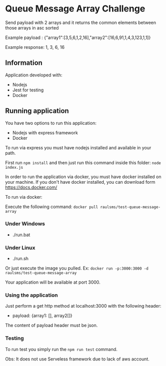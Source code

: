 # Queue Message Array Challenge

Send payload with 2 arrays and it returns the common elements between those arrays in asc sorted

Example payload : {"array1":[3,5,6,1,2,16],"array2":[16,6,91,1,4,3,123,1,1]}

Example response: 1, 3, 6, 16


## Information
Application developed with:
 - Nodejs
 - Jest for testing
 - Docker
 
## Running application
You have two options to run this application:
 - Nodejs with express framework
 - Docker
 
To run via express you must have nodejs installed and available in your path.

First run ``npm install`` and then just run this command inside this folder: ``node index.js``
 
In order to run the application via docker, you must have docker installed on your machine.
If you don't have docker installed, you can download form https://docs.docker.com/

To run via docker:

Execute the following command: ``docker pull raulsms/test-queue-message-array``

### Under Windows
 - ./run.bat

### Under Linux
 - ./run.sh

Or just execute the image you pulled.
Ex: ``docker run -p:3000:3000 -d raulsms/test-queue-message-array``

Your application will be available at port 3000.

### Using the application
Just perform a get http method at localhost:3000 with the following header:
 - payload: {array1: [], array2[]}

The content of payload header must be json.

### Testing

To run test you simply run the ``npm run test`` command.




Obs: It does not use Serveless framework due to lack of aws account.
